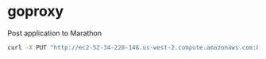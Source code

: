 # goproxy

Post application to Marathon 

```bash
curl -X PUT "http://ec2-52-34-228-148.us-west-2.compute.amazonaws.com:8080/v2/apps/router" -d @"app1.json" -H "Content-type: application/json"
```